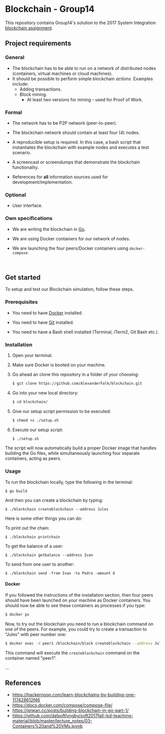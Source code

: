 # Blockchain - Group14

This repository contains Group14's solution to the 2017 System Integration [blockchain assignment](https://github.com/datsoftlyngby/soft2017fall-system-integration-teaching-material/blob/e7729438dd0a3fa1c4cbc2a7b1d3651e8fc4600f/lecture_notes/12-Blockchain_Intro.ipynb).



## Project requirements

### General

* The blockchain has to be able to run on a network of distributed nodes (containers, virtual machines or cloud machines).
* It should be possible to perform simple blockchain *actions*. Examples include:
  * Adding transactions.
  * Block mining.
    * At least two versions for mining - used for Proof of Work.


### Formal

* The network has to be P2P network (peer-to-peer).

* The blockchain network should contain at least four (4) nodes.

* A reproducible setup is required. In this case, a bash script that instantiates the blockchain with example nodes and executes a test scenario.

* A screencast or screendumps that demonstrate the blockchain functionality.

* References for **all** information sources used for development/implementation.


### Optional

* User interface.​


### Own specifications

* We are writing the blockchain in [Go](https://golang.org/#).

* We are using Docker containers for our network of nodes.

* We are launching the four peers/Docker containers using `docker-compose`

  ​



## Get started

To setup and test our Blockchain simulation, follow these steps.

### Prerequisites

* You need to have [Docker](https://docs.docker.com/engine/installation/) installed. 

* You need to have [Git](https://git-scm.com/downloads) installed.

* You need to have a Bash shell installed (Terminal, iTerm2, Git Bash etc.).


### Installation

1. Open your terminal. 

2. Make sure Docker is booted on your machine.

3. Go ahead an clone this repository in a folder of your choosing:

   ```sh
   $ git clone https://github.com/AlexanderFalk/blockchain.git
   ```

4. Go into your new local directory:

   ```sh
   $ cd blockchain/
   ```

5. Give our setup script permission to be executed:

   ```sh
   $ chmod +x ./setup.sh
   ```

6. Execute our setup script:

   ```sh
   $ ./setup.sh
   ```



The script will now automatically build a proper Docker image that handles building the Go files, while simultaneously launching four separate containers, acting as peers.

### Usage

To run the blockchain locally, type the following in the terminal:

``` 
$ go build
```
And then you can create a blockchain by typing:
```
$ ./blockchain createblockchain --address Jules
```

Here is some other things you can do:

To print out the chain:
```
$ ./blockchain printchain
```
To get the balance of a user:
```
$ ./blockchain getbalance --address Ivan
```
To send from one user to another:
```
$ ./blockchain send -from Ivan -to Pedro -amount 6
```

#### Docker
If you followed the instructions of the installation section, then four peers should have been launched on your machine as Docker containers. You should now be able to see these containers as processes if you type:

```sh
$ docker ps
```



Now, to try out the blockchain you need to run a blockchain command on one of the peers. For example, you could try to create a transaction to "Jules" with peer number one:

```sh
$ docker exec -d peer1 /blockchain/block createblockchain --address Jules
```

This command will execute the `createblockchain` command on the container named "peer1".

...



## References

- https://hackernoon.com/learn-blockchains-by-building-one-117428612f46
- https://docs.docker.com/compose/compose-file/
- https://jeiwan.cc/posts/building-blockchain-in-go-part-1/
- https://github.com/datsoftlyngby/soft2017fall-lsd-teaching-material/blob/master/lecture_notes/03-Containers%20and%20VMs.ipynb